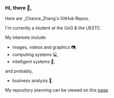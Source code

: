 ### Hi, there 👋, 

Here are \_Chance\_Zhang's GitHub Repos. 

I'm currently a student at the UoG & the UESTC. 

My interests include 
- images, videos and graphics 📷, 
- computing systems 💻, 
- intelligent systems 🤖, 

and probably,

- business analysis 💸.

My repository planning can be viewed on this [page](https://github.com/chancezhang1275/chancezhang1275/blob/origin/repo-planning.md). 

